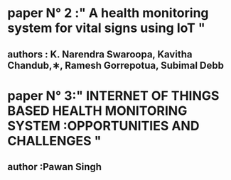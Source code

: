 # paper N° 2 :" A health monitoring system for vital signs using IoT "

   ## authors : K. Narendra Swaroopa, Kavitha Chandub,∗, Ramesh Gorrepotua, Subimal Debb

# paper N° 3:" INTERNET OF THINGS BASED HEALTH MONITORING SYSTEM :OPPORTUNITIES AND CHALLENGES "
   
   ## author :Pawan Singh
